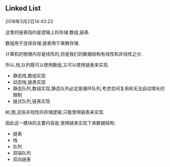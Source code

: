  ## Linked List
 2018年3月2日14:43:23
 
 这里的链表指的是逻辑上的存储:数组,链表.
 
 数组用于连续存储,链表用于离散存储.
 
 计算机的物理内存是线性的,但是我们的数据结构有线性和非线性之分.
 
 所以,栈,队列既可以使用数组,又可以使用链表来实现.
 
 - 静态栈,数组实现
 - 动态栈,链表实现
 - 静态队列,数组实现,静态队列必定是循环队列,考虑空间复用和无法自动增长的限制
 - 链式队列,链表实现
 
 树,图,这些非线性的存储逻辑,只能使用链表来实现.
 
 因此这一模块的主要内容是,使用链表实现下来数据结构:
 
 - 链表
 - 栈
 - 队列
 - 双端队列
 - 双向链表
 
 
 
 
 
 
 
 
 
 
 
 
 
 
 
 
 
 
 
 
 
 
 
 
 
 
 
 
 
 
 
 
 
 
 
 
 
 
 
 
 
 
 